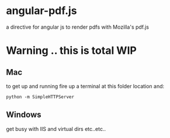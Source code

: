 angular-pdf.js
==============

a directive for angular js to render pdfs with Mozilla's pdf.js

# Warning .. this is total WIP

## Mac

to get up and running fire up a terminal at this folder location and:

```python -m SimpleHTTPServer```

## Windows

get busy with IIS and virtual dirs etc..etc..
